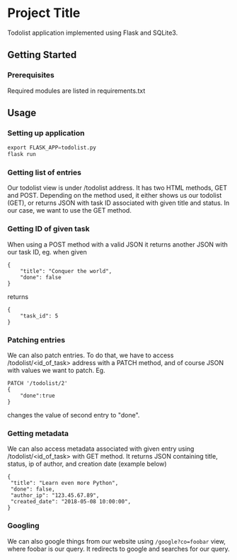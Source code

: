 # Project Title

Todolist application implemented using Flask and SQLite3.


## Getting Started

### Prerequisites

Required modules are listed in requirements.txt

## Usage

### Setting up application

```python
export FLASK_APP=todolist.py
flask run
```

### Getting list of entries

Our todolist view is under /todolist address.
It has two HTML methods, GET and POST.
Depending on the method used, it either shows us our todolist (GET),
or returns JSON with task ID associated with given title and status.
In our case, we want to use the GET method.

### Getting ID of given task

When using a POST method with a valid JSON it returns 
another JSON with our task ID, eg. when given
```
{
	"title": "Conquer the world",
	"done": false
}
```
returns
```
{
	"task_id": 5
}
```

### Patching entries

We can also patch entries. To do that, we have to
access /todolist/<id_of_task> address with a PATCH method,
and of course JSON with values we want to patch. Eg.
```
PATCH '/todolist/2'
{
	"done":true
}
```
changes the value of second entry to "done".

### Getting metadata

We can also access metadata associated with given entry
using /todolist/<id_of_task> with GET method. It returns JSON
containing title, status, ip of author, and creation date
(example below)
```
{
 "title": "Learn even more Python",
 "done": false,
 "author_ip": "123.45.67.89",
 "created_date": "2018-05-08 10:00:00",
}
```
### Googling

We can also google things from our website using
`/google?co=foobar` view, where foobar is our
query. It redirects to google and searches for our query.

